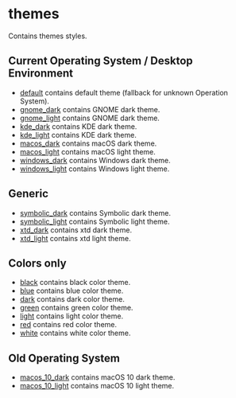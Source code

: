 # themes

Contains themes styles.

## Current Operating System / Desktop Environment

* [default](default) contains default theme (fallback for unknown Operation System).
* [gnome_dark](gnome_dark) contains GNOME dark theme.
* [gnome_light](gnome_light) contains GNOME dark theme.
* [kde_dark](kde_dark) contains KDE dark theme.
* [kde_light](kde_light) contains KDE dark theme.
* [macos_dark](macos_dark) contains macOS dark theme.
* [macos_light](macos_dark) contains macOS light theme.
* [windows_dark](windows_dark) contains Windows dark theme.
* [windows_light](windows_light) contains Windows light theme.

## Generic

* [symbolic_dark](symbolic_dark) contains Symbolic dark theme.
* [symbolic_light](symbolic_light) contains Symbolic light theme.
* [xtd_dark](xtd_dark) contains xtd dark theme.
* [xtd_light](xtd_light) contains xtd light theme.

## Colors only

* [black](black) contains black color theme.
* [blue](blue) contains blue color theme.
* [dark](dark) contains dark color theme.
* [green](green) contains green color theme.
* [light](light) contains light color theme.
* [red](red) contains red color theme.
* [white](white) contains white color theme.

## Old Operating System

* [macos_10_dark](macos_10_dark) contains macOS 10 dark theme.
* [macos_10_light](macos_10_dark) contains macOS 10 light theme.
